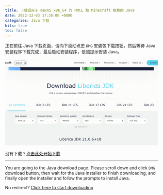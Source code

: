 ```yaml
---
title: 下载适用于 macOS x86_64 的 HMCL 和 Minecraft 依赖的 Java
date: 2022-12-03 17:30:00 +0800
categories: Java 下载
hits: true
toc: false
---
```


正在前往 Java 下载页面，请向下滚动点击 `DMG` 安装包下载按钮，然后等待 Java 安装程序下载完成，最后启动安装程序，依照提示安装 Java。

![macos-x86_64-1](/assets/img/docs/java-download-pages/macos-x86_64-1.gif)

没有下载？[点击此处开始下载](https://bell-sw.com/pages/downloads/?version=java-21&os=macos&architecture=x86&package=jre-full&bitness=64#:~:text=All%20versions)

---

You are going to the Java download page. Please scroll down and click `DMG` download button, then wait for the Java installer to finish downloading, and finally open the installer and follow the prompts to install Java.

No redirect? [Click here to start downloading](https://bell-sw.com/pages/downloads/?version=java-21&os=macos&architecture=x86&package=jre-full&bitness=64#:~:text=All%20versions)


<script>
    /* 等待 5 秒. */
    setTimeout(function() {
        window.location.href = "https://bell-sw.com/pages/downloads/?version=java-21&os=macos&architecture=x86&package=jre-full&bitness=64#:~:text=All%20versions";
    }, 5000);
</script>

